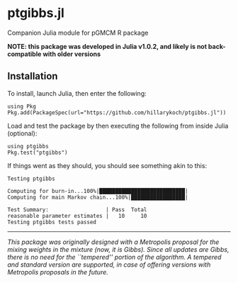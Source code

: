 # ptgibbs.jl

Companion Julia module for pGMCM R package

**NOTE: this package was developed in Julia v1.0.2, and likely is not back-compatible with older versions**

## Installation

To install, launch Julia, then enter the following:

```{julia}
using Pkg
Pkg.add(PackageSpec(url="https://github.com/hillarykoch/ptgibbs.jl"))
```

Load and test the package by then executing the following from inside Julia (optional):
```{julia}
using ptgibbs
Pkg.test("ptgibbs")
```
If things went as they should, you should see something akin to this:
```console
Testing ptgibbs

Computing for burn-in...100%|███████████████████████████|
Computing for main Markov chain...100%|█████████████████|

Test Summary:                  | Pass  Total
reasonable parameter estimates |   10     10
Testing ptgibbs tests passed
```

---------------------------------------------------------------------------------------------------------------------------------------

*This package was originally designed with a Metropolis proposal for the mixing weights in the mixture (now, it is Gibbs). Since all updates are Gibbs, there is no need for the ``tempered'' portion of the algorithm. A tempered and standard version are supported, in case of offering versions with Metropolis proposals in the future.*
